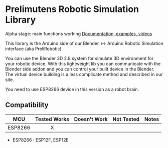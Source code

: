 # Prelimutens Robotic Simulation Library 

Alpha stage: main functions working
[Documentation, examples, videos](https://github.com/hgabor47/PrelimutensRoboticSimulationLibrary.git)

This library is the Arduino side of our Blender <-> Arduino Robotic Simulation interface (aka PreliRobotic) 

You can use the Blender 3D 2.8 system for simulate 3D environment for your robotic device.
With this lightweight lib you can communicate with the Blender side addon and you can control your built device in the Blender.
The virtual device building is a less complicate method and described in our site.
 
You need to use ESP8266 device in this version as a robot brain.

<!-- START COMPATIBILITY TABLE -->

## Compatibility

MCU                | Tested Works | Doesn't Work | Not Tested  | Notes
------------------ | :----------: | :----------: | :---------: | -----
ESP8266            |      X       |             |            | 

  * ESP8266 : ESP12F, ESP12E

<!-- END COMPATIBILITY TABLE -->
